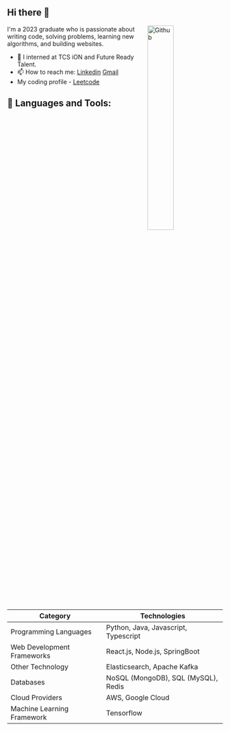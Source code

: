 ## Hi there 👋

<img width="35%" align="right" alt="Github" src="https://user-images.githubusercontent.com/48678280/88862734-4903af80-d201-11ea-968b-9c939d88a37c.gif" />

I'm a 2023 graduate who is passionate about writing code, solving problems, learning new algorithms, and building websites.

- 🔭 I interned at TCS iON and Future Ready Talent.
- 📫 How to reach me: [Linkedin](https://www.linkedin.com/in/bishnoikuldeep/) [Gmail](mailto:kuldeepbishnoi.2001@gmail.com)
- My coding profile - [Leetcode](https://leetcode.com/kuldeep_29/)

## 🚀 Languages and Tools:

| Category                    | Technologies                                     |
|-----------------------------|--------------------------------------------------|
| Programming Languages      | Python, Java, Javascript, Typescript             |
| Web Development Frameworks | React.js, Node.js, SpringBoot                     |
| Other Technology           | Elasticsearch, Apache Kafka                      |
| Databases                  | NoSQL (MongoDB), SQL (MySQL), Redis              |
| Cloud Providers            | AWS, Google Cloud                                 |
| Machine Learning Framework | Tensorflow                                       |
